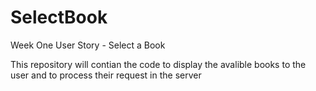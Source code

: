 # SelectBook
Week One User Story - Select a Book

This repository will contian the code to display the avalible books to the user and to process their request in the server
